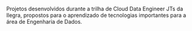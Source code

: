 Projetos desenvolvidos durante a trilha de Cloud Data Engineer JTs da Ilegra, propostos para o aprendizado de tecnologias importantes para a área de Engenharia de Dados.
